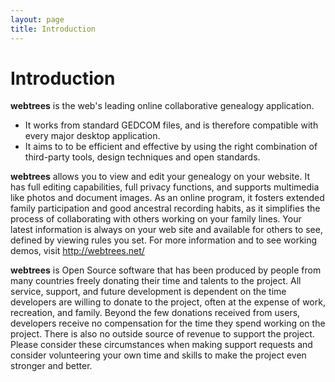 ```yaml
---
layout: page
title: Introduction
---
```


# Introduction

**webtrees** is the web's leading online collaborative genealogy application.

- It works from standard GEDCOM files, and is therefore compatible with every major desktop application.
- It aims to to be efficient and effective by using the right combination of third-party tools, design techniques and open standards.

**webtrees** allows you to view and edit your genealogy on your website. It has full editing capabilities, full privacy functions, and supports multimedia like photos and document images. As an online program, it fosters extended family participation and good ancestral recording habits, as it simplifies the process of collaborating with others working on your family lines. Your latest information is always on your web site and available for others to see, defined by viewing rules you set. For more information and to see working demos, visit <http://webtrees.net/>

**webtrees** is Open Source software that has been produced by people from many countries freely donating their time and talents to the project. All service, support, and future development is dependent on the time developers are willing to donate to the project, often at the expense of work, recreation, and family. Beyond the few donations received from users, developers receive no compensation for the time they spend working on the project. There is also no outside source of revenue to support the project. Please consider these circumstances when making support requests and consider volunteering your own time and skills to make the project even stronger and better.
